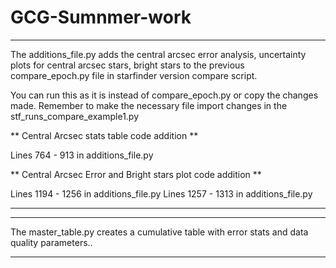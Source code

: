 # GCG-Sumnmer-work

***

The additions_file.py adds the central arcsec error analysis, uncertainty plots for central arcsec stars, 
bright stars to the previous compare_epoch.py file in starfinder version compare script. 

You can run this as it is instead of compare_epoch.py or copy the changes made. 
Remember to make the necessary file import changes in the stf_runs_compare_example1.py

** Central Arcsec stats table code addition **

Lines 764 - 913 in additions_file.py

** Central Arcsec Error and Bright stars plot code addition **

Lines 1194 - 1256 in additions_file.py
Lines 1257 - 1313 in additions_file.py

***

***
The master_table.py creates a cumulative table with error stats and data quality parameters.. 
***

